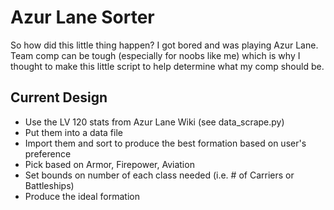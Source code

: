 # Azur Lane Sorter

So how did this little thing happen? I got bored and was playing Azur Lane. Team comp can be tough (especially for noobs like me) which is why I thought to make this little script to help determine what my comp should be. 

## Current Design
* Use the LV 120 stats from Azur Lane Wiki (see data_scrape.py)
* Put them into a data file
* Import them and sort to produce the best formation based on user's preference
* Pick based on Armor, Firepower, Aviation
* Set bounds on number of each class needed (i.e. # of Carriers or Battleships)
* Produce the ideal formation
